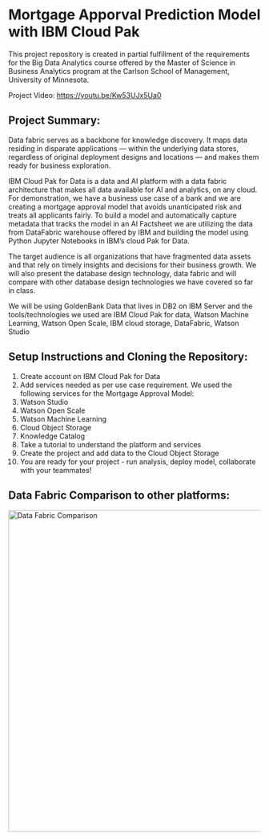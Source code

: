 # Mortgage Apporval Prediction Model with IBM Cloud Pak

This project repository is created in partial fulfillment of the requirements for the Big Data Analytics course offered by the Master of Science in Business Analytics program at the Carlson School of Management, University of Minnesota. 


Project Video: https://youtu.be/Kw53UJx5Ua0

## Project Summary:

Data fabric serves as a backbone for knowledge discovery. It maps data residing in disparate applications — within the underlying data stores, regardless of original deployment designs and locations — and makes them ready for business exploration.

IBM Cloud Pak for Data is a data and AI platform with a data fabric architecture that makes all data available for AI and analytics, on any cloud. 
For demonstration, we have a business use case of a bank and we are creating a mortgage approval model that avoids unanticipated risk and treats all applicants fairly. To build a model and automatically capture metadata that tracks the model in an AI Factsheet we are utilizing the data from DataFabric warehouse offered by IBM and building the model using Python Jupyter Notebooks in IBM’s cloud Pak for Data.

The target audience is all organizations that have fragmented data assets and that rely on timely insights and decisions for their business growth.
We will also present the database design technology, data fabric and will compare with other database design technologies we have covered so far in class. 

We will be using GoldenBank Data that lives in DB2 on IBM Server and the tools/technologies we used are IBM Cloud Pak for data, Watson Machine Learning, Watson Open Scale, IBM cloud storage, DataFabric, Watson Studio

## Setup Instructions and Cloning the Repository:

1. Create account on IBM Cloud Pak for Data
2. Add services needed as per use case requirement. We used the following services for the Mortgage Approval Model:
  1. Watson Studio
  2. Watson Open Scale
  3. Watson Machine Learning
  4. Cloud Object Storage
  5. Knowledge Catalog
3. Take a tutorial to understand the platform and services
4. Create the project and add data to the Cloud Object Storage
5. You are ready for your project -  run analysis, deploy model, collaborate with your teammates!

## Data Fabric Comparison to other platforms:


<img width="641" alt="Data Fabric Comparison" src="https://media.github.umn.edu/user/24696/files/771a94b5-6bff-4bc5-9aaf-2d8f15ace317">
